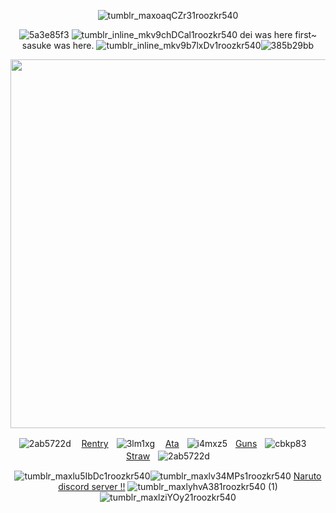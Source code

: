 <div align="center">




 

![tumblr_maxoaqCZr31roozkr540](https://github.com/user-attachments/assets/97c65ca0-94e7-466a-80a3-a9dbddc3e6fa)

![5a3e85f3](https://github.com/user-attachments/assets/76f67189-7361-4759-83a3-7a098a2949a2)
![tumblr_inline_mkv9chDCal1roozkr540](https://github.com/user-attachments/assets/27c03a9d-442d-4e60-bc9d-05507d238da8)
 dei was here first~ sasuke was here. ![tumblr_inline_mkv9b7lxDv1roozkr540](https://github.com/user-attachments/assets/0f41b625-541d-427f-8dd5-2035d4c6a041)![385b29bb](https://github.com/user-attachments/assets/33ef1e28-af83-4707-86a0-9f658105a146)

<p align="center"> <img width="590" src="https://github.com/user-attachments/assets/b7ff576b-891a-46a6-a5df-cb4984049ff4"/>


![2ab5722d](https://github.com/user-attachments/assets/991a5045-d94c-410d-a5b7-73ce17791507)ㅤ
[Rentry](https://rentry.co/obitouchiha)ㅤ![3lm1xg](https://github.com/user-attachments/assets/cba018b4-6604-40ae-8466-8359d1c1ad3e)
ㅤ[Ata](https://obito.atabook.org/)ㅤ![i4mxz5](https://github.com/user-attachments/assets/85e8d8dd-8fa8-4bd3-b4ff-6b4556824e3f)ㅤ[Guns](https://guns.lol/derealization)ㅤ![cbkp83](https://github.com/user-attachments/assets/a00e3396-b1aa-4c3b-b0b8-25956ca1a72c)
ㅤ[Straw](https://obiito.straw.page/)ㅤ![2ab5722d](https://github.com/user-attachments/assets/e1290f9c-811a-402c-8997-2af68731ef94)

![tumblr_maxlu5IbDc1roozkr540](https://github.com/user-attachments/assets/366869f4-32f4-434b-8c0e-c191e20cc441)![tumblr_maxlv34MPs1roozkr540](https://github.com/user-attachments/assets/af9f9614-be77-427a-b13b-e5f59662667e)
 [Naruto discord server !!](https://discord.gg/Py4p4RvDqH) 
![tumblr_maxlyhvA381roozkr540 (1)](https://github.com/user-attachments/assets/d246e3bc-a4ca-447e-a16f-d491cf598d1e)![tumblr_maxlziYOy21roozkr540](https://github.com/user-attachments/assets/522f7249-d5e7-440b-bea6-56e26f0d7a93)


